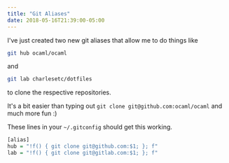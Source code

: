 ```yaml
---
title: "Git Aliases"
date: 2018-05-16T21:39:00-05:00
---
```


I've just created two new git aliases that
allow me to do things like

```bash
git hub ocaml/ocaml
```

and

```bash
git lab charlesetc/dotfiles
```

to clone the respective repositories.

It's a bit easier than typing out `git clone git@github.com:ocaml/ocaml` and much more fun :)

These lines in your `~/.gitconfig` should get this working.

```haskell
[alias]
hub = "!f() { git clone git@github.com:$1; }; f"
lab = "!f() { git clone git@gitlab.com:$1; }; f"
```

